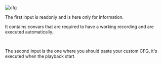 ![cfg](docs/movie/cfg-options.png)

The first input is readonly and is here only for information.

It contains convars that are required to have a working recording and are executed automatically.

<br />

The second input is the one where you should paste your custom CFG, it's executed when the playback start.